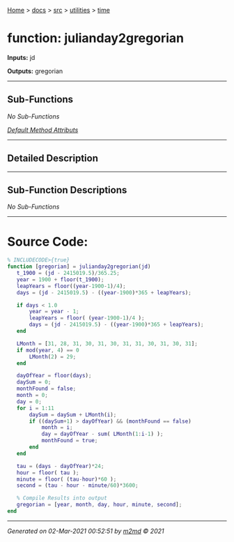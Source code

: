 [Home](../../../index.md) > [docs](../../../docs_index.md) > [src](../../src_index.md) > [utilities](../utilities_index.md) > [time](time_index.md)  

 
 # function: julianday2gregorian



**Inputs:** jd

**Outputs:** gregorian

 ***

## Sub-Functions

*No Sub-Functions*

[*Default Method Attributs*](https://www.mathworks.com/help/matlab/matlab_oop/method-attributes.html)

 ***

## Detailed Description



 ***

## Sub-Function Descriptions

*No Sub-Functions*

 
 *** 

 # Source Code:

 ```matlab 
 % INCLUDECODE>{true}
function [gregorian] = julianday2gregorian(jd)
    t_1900 = (jd - 2415019.5)/365.25;
    year = 1900 + floor(t_1900);
    leapYears = floor((year-1900-1)/4);
    days = (jd - 2415019.5) - ((year-1900)*365 + leapYears);

    if days < 1.0
        year = year - 1;
        leapYears = floor( (year-1900-1)/4 );
        days = (jd - 2415019.5) - ((year-1900)*365 + leapYears);
    end

    LMonth = [31, 28, 31, 30, 31, 30, 31, 31, 30, 31, 30, 31];
    if mod(year, 4) == 0
        LMonth(2) = 29;
    end

    dayOfYear = floor(days);
    daySum = 0;
    monthFound = false;
    month = 0;
    day = 0;
    for i = 1:11
        daySum = daySum + LMonth(i);
        if ((daySum+1) > dayOfYear) && (monthFound == false)
            month = i;
            day = dayOfYear - sum( LMonth(1:i-1) );
            monthFound = true;
        end
    end

    tau = (days - dayOfYear)*24;
    hour = floor( tau );
    minute = floor( (tau-hour)*60 );
    second = (tau - hour - minute/60)*3600;

    % Compile Results into output
    gregorian = [year, month, day, hour, minute, second];
end 
 ``` 
  
 ***

*Generated on 02-Mar-2021 00:52:51 by [m2md](https://github.com/crgnam-research/m2md) © 2021*